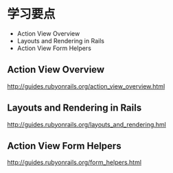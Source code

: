 # 学习要点

- Action View Overview
- Layouts and Rendering in Rails
- Action View Form Helpers

## Action View Overview
<http://guides.rubyonrails.org/action_view_overview.html>

## Layouts and Rendering in Rails
<http://guides.rubyonrails.org/layouts_and_rendering.hml>

## Action View Form Helpers
<http://guides.rubyonrails.org/form_helpers.html>